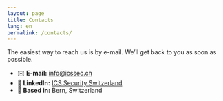 ```yaml
---
layout: page
title: Contacts
lang: en
permalink: /contacts/
---
```


The easiest way to reach us is by e-mail. We’ll get back to you as soon as possible.

- ✉️ **E-mail:** [info@icssec.ch](mailto:info@icssec.ch)  
- 🔗 **LinkedIn:** [ICS Security Switzerland](https://www.linkedin.com/company/ics-security-switzerland/)  
- 📍 **Based in:** Bern, Switzerland
